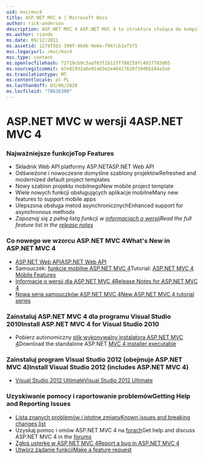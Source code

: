 ```yaml
---
uid: mvc/mvc4
title: ASP.NET MVC 4 | Microsoft Docs
author: rick-anderson
description: ASP.NET MVC 4 ASP.NET MVC 4 to struktura służąca do kompilowania skalowalnych, opartych na standardach aplikacji sieci Web przy użyciu dobrze ustanowionych wzorców projektowych i potęgi jako...
ms.author: riande
ms.date: 09/12/2011
ms.assetid: 1279f5b1-390f-4b4b-9e6e-f947cb1ef5f5
msc.legacyurl: /mvc/mvc4
msc.type: content
ms.openlocfilehash: 72719cb9c3aaf03f2b12ff788259fc4927785d05
ms.sourcegitcommit: e7e91932a6e91a63e2e46417626f39d6b244a3ab
ms.translationtype: MT
ms.contentlocale: pl-PL
ms.lasthandoff: 03/06/2020
ms.locfileid: "78616390"
---
```

# <a name="aspnet-mvc-4"></a><span data-ttu-id="b739c-103">ASP.NET MVC w wersji 4</span><span class="sxs-lookup"><span data-stu-id="b739c-103">ASP.NET MVC 4</span></span>

### <a name="top-features"></a><span data-ttu-id="b739c-104">Najważniejsze funkcje</span><span class="sxs-lookup"><span data-stu-id="b739c-104">Top Features</span></span>

- <span data-ttu-id="b739c-105">Składnik Web API platformy ASP.NET</span><span class="sxs-lookup"><span data-stu-id="b739c-105">ASP.NET Web API</span></span>
- <span data-ttu-id="b739c-106">Odświeżone i nowoczesne domyślne szablony projektów</span><span class="sxs-lookup"><span data-stu-id="b739c-106">Refreshed and modernized default project templates</span></span>
- <span data-ttu-id="b739c-107">Nowy szablon projektu mobilnego</span><span class="sxs-lookup"><span data-stu-id="b739c-107">New mobile project template</span></span>
- <span data-ttu-id="b739c-108">Wiele nowych funkcji obsługujących aplikacje mobilne</span><span class="sxs-lookup"><span data-stu-id="b739c-108">Many new features to support mobile apps</span></span>
- <span data-ttu-id="b739c-109">Ulepszona obsługa metod asynchronicznych</span><span class="sxs-lookup"><span data-stu-id="b739c-109">Enhanced support for asynchronous methods</span></span>
- <span data-ttu-id="b739c-110">*Zapoznaj się z pełną listą funkcji w [informacjach o wersji](../whitepapers/mvc4-release-notes.md)*</span><span class="sxs-lookup"><span data-stu-id="b739c-110">*Read the full feature list in the [release notes](../whitepapers/mvc4-release-notes.md)*</span></span>

### <a name="whats-new-in-aspnet-mvc-4"></a><span data-ttu-id="b739c-111">Co nowego we wzorcu ASP.NET MVC 4</span><span class="sxs-lookup"><span data-stu-id="b739c-111">What's New in ASP.NET MVC 4</span></span>

- [<span data-ttu-id="b739c-112">ASP.NET Web API</span><span class="sxs-lookup"><span data-stu-id="b739c-112">ASP.NET Web API</span></span>](../web-api/index.md)
- <span data-ttu-id="b739c-113">Samouczek: [funkcje mobilne ASP.NET MVC 4](overview/older-versions/aspnet-mvc-4-mobile-features.md)</span><span class="sxs-lookup"><span data-stu-id="b739c-113">Tutorial: [ASP.NET MVC 4 Mobile Features](overview/older-versions/aspnet-mvc-4-mobile-features.md)</span></span>
- [<span data-ttu-id="b739c-114">Informacje o wersji dla ASP.NET MVC 4</span><span class="sxs-lookup"><span data-stu-id="b739c-114">Release Notes for ASP.NET MVC 4</span></span>](../whitepapers/mvc4-release-notes.md)
- [<span data-ttu-id="b739c-115">Nowa seria samouczków ASP.NET MVC 4</span><span class="sxs-lookup"><span data-stu-id="b739c-115">New ASP.NET MVC 4 tutorial series</span></span>](overview/older-versions/getting-started-with-aspnet-mvc4/intro-to-aspnet-mvc-4.md)

### <a name="install-aspnet-mvc-4-for-visual-studio-2010"></a><span data-ttu-id="b739c-116">Zainstaluj ASP.NET MVC 4 dla programu Visual Studio 2010</span><span class="sxs-lookup"><span data-stu-id="b739c-116">Install ASP.NET MVC 4 for Visual Studio 2010</span></span>

- <span data-ttu-id="b739c-117">Pobierz autonomiczny [plik wykonywalny instalatora ASP.NET MVC 4](https://www.microsoft.com/download/details.aspx?id=30683)</span><span class="sxs-lookup"><span data-stu-id="b739c-117">Download the standalone ASP.NET [MVC 4 installer executable](https://www.microsoft.com/download/details.aspx?id=30683)</span></span>

### <a name="install-visual-studio-2012-includes-aspnet-mvc-4"></a><span data-ttu-id="b739c-118">Zainstaluj program Visual Studio 2012 (obejmuje ASP.NET MVC 4)</span><span class="sxs-lookup"><span data-stu-id="b739c-118">Install Visual Studio 2012 (includes ASP.NET MVC 4)</span></span>

- [<span data-ttu-id="b739c-119">Visual Studio 2012 Ultimate</span><span class="sxs-lookup"><span data-stu-id="b739c-119">Visual Studio 2012 Ultimate</span></span>](https://go.microsoft.com/fwlink/?linkid=247148)

### <a name="getting-help-and-reporting-issues"></a><span data-ttu-id="b739c-120">Uzyskiwanie pomocy i raportowanie problemów</span><span class="sxs-lookup"><span data-stu-id="b739c-120">Getting Help and Reporting Issues</span></span>

- [<span data-ttu-id="b739c-121">Lista znanych problemów i istotne zmiany</span><span class="sxs-lookup"><span data-stu-id="b739c-121">Known issues and breaking changes list</span></span>](../whitepapers/mvc4-release-notes.md#_Toc303253815)
- <span data-ttu-id="b739c-122">Uzyskaj pomoc i omów ASP.NET MVC 4 na [forach](https://forums.asp.net/1146.aspx)</span><span class="sxs-lookup"><span data-stu-id="b739c-122">Get help and discuss ASP.NET MVC 4 in the [forums](https://forums.asp.net/1146.aspx)</span></span>
- [<span data-ttu-id="b739c-123">Zgłoś usterkę w ASP.NET MVC 4</span><span class="sxs-lookup"><span data-stu-id="b739c-123">Report a bug in ASP.NET MVC 4</span></span>](https://github.com/aspnet/AspNetWebStack/issues)
- [<span data-ttu-id="b739c-124">Utwórz żądanie funkcji</span><span class="sxs-lookup"><span data-stu-id="b739c-124">Make a feature request</span></span>](http://aspnet.uservoice.com/forums/41201-asp-net-mvc)

